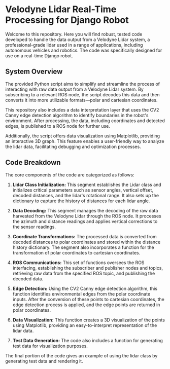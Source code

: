 # Velodyne Lidar Real-Time Processing for Django Robot

Welcome to this repository. Here you will find robust, tested code developed to handle the data output from a Velodyne Lidar system, a professional-grade lidar used in a range of applications, including autonomous vehicles and robotics. The code was specifically designed for use on a real-time Django robot.

## System Overview

The provided Python script aims to simplify and streamline the process of interacting with raw data output from a Velodyne Lidar system. By subscribing to a relevant ROS node, the script decodes this data and then converts it into more utilizable formats—polar and cartesian coordinates. 

This repository also includes a data interpretation layer that uses the CV2 Canny edge detection algorithm to identify boundaries in the robot's environment. After processing, the data, including coordinates and detected edges, is published to a ROS node for further use.

Additionally, the script offers data visualization using Matplotlib, providing an interactive 3D graph. This feature enables a user-friendly way to analyze the lidar data, facilitating debugging and optimization processes.

## Code Breakdown

The core components of the code are categorized as follows:

1. **Lidar Class Initialization:** This segment establishes the Lidar class and initializes critical parameters such as sensor angles, vertical offset, decoded distances, and the lidar's rotational range. It also sets up the dictionary to capture the history of distances for each lidar angle.

2. **Data Decoding:** This segment manages the decoding of the raw data harvested from the Velodyne Lidar through the ROS node. It processes the azimuth and distance readings and applies vertical corrections to the sensor readings.

3. **Coordinate Transformations:** The processed data is converted from decoded distances to polar coordinates and stored within the distance history dictionary. The segment also incorporates a function for the transformation of polar coordinates to cartesian coordinates.

4. **ROS Communications:** This set of functions oversees the ROS interfacing, establishing the subscriber and publisher nodes and topics, retrieving raw data from the specified ROS topic, and publishing the decoded data.

5. **Edge Detection:** Using the CV2 Canny edge detection algorithm, this function identifies environmental edges from the polar coordinate inputs. After the conversion of these points to cartesian coordinates, the edge detection process is applied, and the edge points are returned in polar coordinates.

6. **Data Visualization:** This function creates a 3D visualization of the points using Matplotlib, providing an easy-to-interpret representation of the lidar data.

7. **Test Data Generation:** The code also includes a function for generating test data for visualization purposes.

The final portion of the code gives an example of using the lidar class by generating test data and rendering it.
